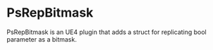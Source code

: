 # PsRepBitmask

PsRepBitmask is an UE4 plugin that adds a struct for replicating bool parameter as a bitmask.
